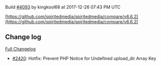 Build [#4093](https://circleci.com/gh/spiritedmedia/spiritedmedia/4093) by kingkool68 at 2017-12-26 07:43 PM UTC

[https://github.com/spiritedmedia/spiritedmedia/compare/v6.6.2](https://github.com/spiritedmedia/spiritedmedia/compare/v6.6.2)
## Change log
[Full Changelog](https://github.com/spiritedmedia/spiritedmedia/compare/v6.6.1...v6.6.2)

 - [#2420](https://github.com/spiritedmedia/spiritedmedia/pull/2420): Hotfix: Prevent PHP Notice for Undefined upload_dir Array Key
